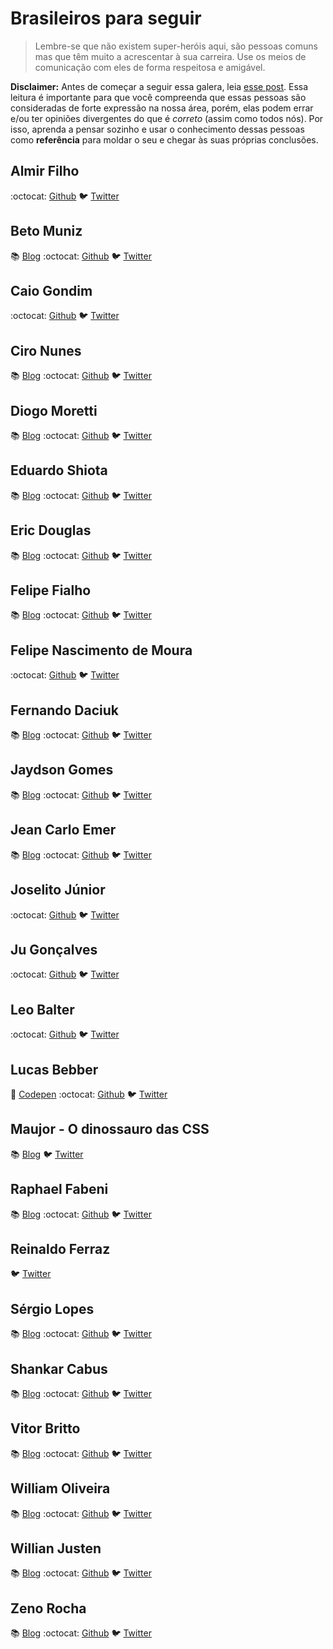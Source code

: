 # Brasileiros para seguir
> Lembre-se que não existem super-heróis aqui, são pessoas comuns mas que têm muito a acrescentar à sua carreira. Use os meios de comunicação com eles de forma respeitosa e amigável.

**Disclaimer:** Antes de começar a seguir essa galera, leia [esse post](http://danielfilho.github.io/2014/08/20/queime-seus-idolos/). Essa leitura é importante para que você compreenda que essas pessoas são consideradas de forte expressão na nossa área, porém, elas podem errar e/ou ter opiniões divergentes do que é *correto* (assim como todos nós). Por isso, aprenda a pensar sozinho e usar o conhecimento dessas pessoas como **referência** para moldar o seu e chegar às suas próprias conclusões.


## Almir Filho
:octocat: [Github](https://github.com/almirfilho)
:bird: [Twitter](https://twitter.com/almirfilho)

## Beto Muniz
:books: [Blog](http://betomuniz.com/blog/)
:octocat: [Github](https://github.com/obetomuniz)
:bird: [Twitter](https://twitter.com/obetomuniz)

## Caio Gondim
:octocat: [Github](https://github.com/caiogondim)
:bird: [Twitter](https://twitter.com/caio_gondim)

## Ciro Nunes
:books: [Blog](https://medium.com/@cironunesdev)
:octocat: [Github](https://github.com/cironunes)
:bird: [Twitter](https://twitter.com/cironunesdev)

## Diogo Moretti
:books: [Blog](http://diogo.nu/)
:octocat: [Github](https://github.com/diogomoretti)
:bird: [Twitter](https://twitter.com/diogomoretti_)

## Eduardo Shiota
:books: [Blog](http://eshiota.com/)
:octocat: [Github](https://github.com/eshiota)
:bird: [Twitter](https://twitter.com/shiota)

## Eric Douglas
:books: [Blog](http://ericdouglas.github.io/)
:octocat: [Github](https://github.com/ericdouglas)
:bird: [Twitter](https://twitter.com/ericdouglas_)

## Felipe Fialho
:books: [Blog](http://www.felipefialho.com/blog/)
:octocat: [Github](https://github.com/LFeh)
:bird: [Twitter](https://twitter.com/LFeh)

## Felipe Nascimento de Moura
:octocat: [Github](https://github.com/felipenmoura)
:bird: [Twitter](https://twitter.com/felipenmoura)

## Fernando Daciuk
:books: [Blog](http://da2k.com.br/)
:octocat: [Github](https://github.com/fdaciuk)
:bird: [Twitter](https://twitter.com/fdaciuk)

## Jaydson Gomes
:books: [Blog](http://jaydson.org/)
:octocat: [Github](https://github.com/jaydson)
:bird: [Twitter](https://twitter.com/jaydson)

## Jean Carlo Emer
:books: [Blog](http://jcemer.com/)
:octocat: [Github](https://github.com/jcemer)
:bird: [Twitter](https://twitter.com/jcemer)

## Joselito Júnior
:octocat: [Github](https://github.com/joselitojunior1)
:bird: [Twitter](https://twitter.com/joselitojunior1)

## Ju Gonçalves
:octocat: [Github](https://github.com/cyberglot)
:bird: [Twitter](https://twitter.com/cyberglot)

## Leo Balter
:octocat: [Github](https://github.com/leobalter)
:bird: [Twitter](https://twitter.com/leobalter)

## Lucas Bebber
:lollipop: [Codepen](http://codepen.io/lbebber/)
:octocat: [Github](https://github.com/lbebber)
:bird: [Twitter](https://twitter.com/lucasbebber)

## Maujor - O dinossauro das CSS
:books: [Blog](http://www.maujor.com/)
:bird: [Twitter](https://twitter.com/maujor)

## Raphael Fabeni
:books: [Blog](http://www.raphaelfabeni.com.br/blog/)
:octocat: [Github](https://github.com/raphaelfabeni)
:bird: [Twitter](https://twitter.com/raphaelfabeni)

## Reinaldo Ferraz
:bird: [Twitter](https://twitter.com/reinaldoferraz)

## Sérgio Lopes
:books: [Blog](http://sergiolopes.org/)
:octocat: [Github](https://github.com/sergiolopes)
:bird: [Twitter](https://twitter.com/sergio_caelum)

## Shankar Cabus
:books: [Blog](https://medium.com/@shankarcabus)
:octocat: [Github](https://github.com/shankarcabus)
:bird: [Twitter](https://twitter.com/ShankarCabus)

## Vitor Britto
:books: [Blog](http://www.vitorbritto.com.br/blog/)
:octocat: [Github](https://github.com/vitorbritto)
:bird: [Twitter](https://twitter.com/vitorbritto)

## William Oliveira
:books: [Blog](http://woliveiras.com.br/)
:octocat: [Github](https://github.com/woliveiras)
:bird: [Twitter](https://twitter.com/w_oliveiras)

## Willian Justen
:books: [Blog](http://willianjusten.com.br/)
:octocat: [Github](https://github.com/willianjusten/)
:bird: [Twitter](https://twitter.com/Willian_justen)

## Zeno Rocha
:books: [Blog](https://zenorocha.com/blog)
:octocat: [Github](https://github.com/zenorocha)
:bird: [Twitter](https://twitter.com/zenorocha)
